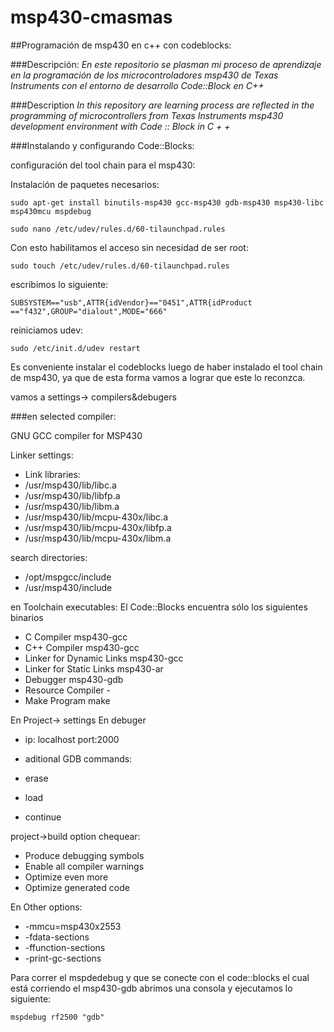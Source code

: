 msp430-cmasmas
==============

##Programación de msp430 en c++ con codeblocks:

###Descripción:
*En este repositorio se plasman mi proceso de aprendizaje en la programación de los microcontroladores msp430 de Texas Instruments con el entorno de desarrollo Code::Block en C++*

###Description
*In this repository are learning process are reflected in the programming of microcontrollers from Texas Instruments msp430 development environment with Code :: Block in C + +*

###Instalando y configurando Code::Blocks:

configuración del tool chain para el msp430:

Instalación de paquetes necesarios:


``sudo apt-get install binutils-msp430 gcc-msp430 gdb-msp430 msp430-libc msp430mcu mspdebug``

``sudo nano /etc/udev/rules.d/60-tilaunchpad.rules``

Con esto habilitamos el acceso sin necesidad de ser root:


``sudo touch /etc/udev/rules.d/60-tilaunchpad.rules``


escribimos lo siguiente:

``SUBSYSTEM=="usb",ATTR{idVendor}=="0451",ATTR{idProduct =="f432",GROUP="dialout",MODE="666"``

reiniciamos udev:

``sudo /etc/init.d/udev restart``


Es conveniente instalar el codeblocks luego de haber instalado el tool chain de msp430, ya que de esta forma vamos a lograr que este lo reconzca.

vamos a settings-> compilers&debugers

###en selected compiler:

GNU GCC compiler for MSP430

Linker settings:
- Link libraries:
- /usr/msp430/lib/libc.a
- /usr/msp430/lib/libfp.a
- /usr/msp430/lib/libm.a
- /usr/msp430/lib/mcpu-430x/libc.a
- /usr/msp430/lib/mcpu-430x/libfp.a
- /usr/msp430/lib/mcpu-430x/libm.a

search directories:
- /opt/mspgcc/include
- /usr/msp430/include

en Toolchain executables:
El Code::Blocks encuentra sólo los siguientes binarios

- C Compiler msp430-gcc
- C++ Compiler msp430-gcc
- Linker for Dynamic Links msp430-gcc
- Linker for Static Links msp430-ar
- Debugger msp430-gdb
- Resource Compiler -
- Make Program make

En Project-> settings
En debuger
- ip: localhost port:2000

- aditional GDB commands:
- erase
- load
- continue

project->build option
chequear:
- Produce debugging symbols
- Enable all compiler warnings
- Optimize even more
- Optimize generated code

En Other options:
- -mmcu=msp430x2553
- -fdata-sections
- -ffunction-sections
- -print-gc-sections


Para correr el mspdedebug y que se conecte con el code::blocks el cual está corriendo el msp430-gdb abrimos una consola y ejecutamos lo siguiente:

``mspdebug rf2500 "gdb"``
